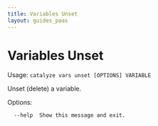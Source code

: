 ```yaml
---
title: Variables Unset
layout: guides_paas
---
```


# Variables Unset

Usage: `catalyze vars unset [OPTIONS] VARIABLE`

  Unset (delete) a variable.

Options:

```
  --help  Show this message and exit.
```